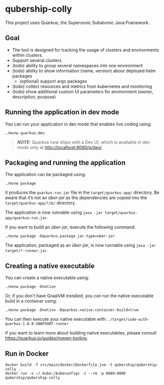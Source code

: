 # qubership-colly

This project uses Quarkus, the Supersonic Subatomic Java Framework.

## Goal
* The tool is designed for tracking the usage of clusters and environments within clusters.
* Support several clusters
* (todo) ability to group several namespaces into one environment
* (todo) ability to show information (name, version) about deployed helm packages
  * (optional) support argo packages
* (todo) collect resources and metrics from kubernetes and monitoring
* (todo) show additional custom UI parameters for environment (owner, description, purpose)


## Running the application in dev mode

You can run your application in dev mode that enables live coding using:

```shell script
./mvnw quarkus:dev
```

> **_NOTE:_**  Quarkus now ships with a Dev UI, which is available in dev mode only at <http://localhost:8080/q/dev/>.

## Packaging and running the application

The application can be packaged using:

```shell script
./mvnw package
```

It produces the `quarkus-run.jar` file in the `target/quarkus-app/` directory.
Be aware that it’s not an _über-jar_ as the dependencies are copied into the `target/quarkus-app/lib/` directory.

The application is now runnable using `java -jar target/quarkus-app/quarkus-run.jar`.

If you want to build an _über-jar_, execute the following command:

```shell script
./mvnw package -Dquarkus.package.jar.type=uber-jar
```

The application, packaged as an _über-jar_, is now runnable using `java -jar target/*-runner.jar`.

## Creating a native executable

You can create a native executable using:

```shell script
./mvnw package -Dnative
```

Or, if you don't have GraalVM installed, you can run the native executable build in a container using:

```shell script
./mvnw package -Dnative -Dquarkus.native.container-build=true
```

You can then execute your native executable with: `./target/code-with-quarkus-1.0.0-SNAPSHOT-runner`

If you want to learn more about building native executables, please consult <https://quarkus.io/guides/maven-tooling>.

## Run in Docker

```shell script
docker build -f src/main/docker/Dockerfile.jvm -t qubership/qubership-colly . 
docker run -v ~/.kube:/kubeconfigs -i --rm -p 8080:8080 qubership/qubership-colly
```
